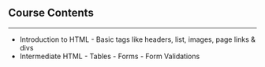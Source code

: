 ## Course Contents
---
  - Introduction to HTML
         - Basic tags like headers, list, images, page links & divs
 - Intermediate HTML
        - Tables
        - Forms 
        - Form Validations
